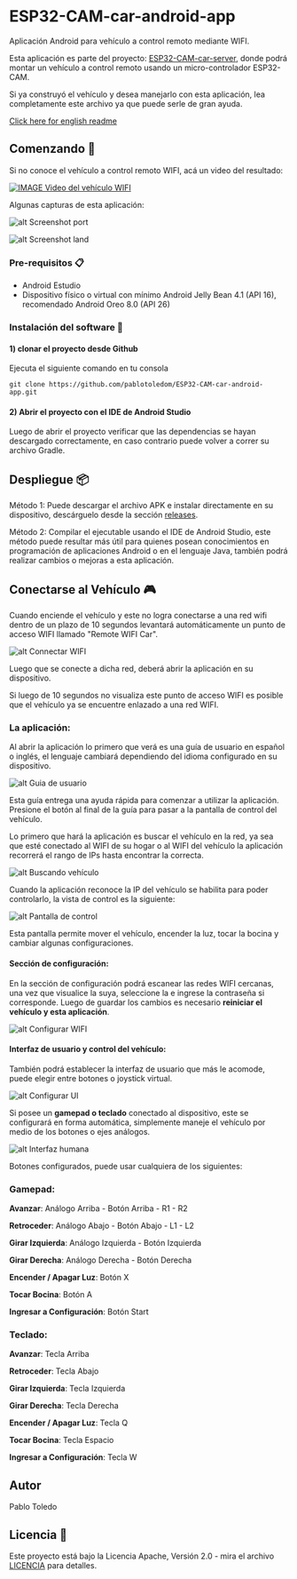 
# ESP32-CAM-car-android-app

Aplicación Android para vehículo a control remoto mediante WIFI.

Esta aplicación es parte del proyecto: [ESP32-CAM-car-server](https://github.com/pablotoledom/ESP32-CAM-car-server), donde podrá montar un vehículo a control remoto usando un micro-controlador ESP32-CAM.

Si ya construyó el vehículo y desea manejarlo con esta aplicación, lea completamente este archivo ya que puede serle de gran ayuda.

[Click here for english readme](https://github.com/pablotoledom/ESP32-CAM-car-android-app/blob/main/README.md)

## Comenzando 🚀

Si no conoce el vehículo a control remoto WIFI, acá un video del resultado:

[![IMAGE Video del vehículo WIFI](https://img.youtube.com/vi/02oBJucxMBU/0.jpg)](https://www.youtube.com/watch?v=02oBJucxMBU)

Algunas capturas de esta aplicación:

![alt Screenshot port](https://raw.githubusercontent.com/pablotoledom/ESP32-CAM-car-android-app/main/images/capture_port.png)

![alt Screenshot land](https://raw.githubusercontent.com/pablotoledom/ESP32-CAM-car-android-app/main/images/capture_land.png)

### Pre-requisitos 📋

- Android Estudio
- Dispositivo físico o virtual con mínimo Android Jelly Bean 4.1 (API 16), recomendado Android Oreo 8.0 (API 26)

### Instalación del software 🔧

#### 1) clonar el proyecto desde Github

Ejecuta el siguiente comando en tu consola

```console
git clone https://github.com/pablotoledom/ESP32-CAM-car-android-app.git
```

#### 2) Abrir el proyecto con el IDE de Android Studio

Luego de abrir el proyecto verificar que las dependencias se hayan descargado correctamente, en caso contrario puede volver a correr su archivo Gradle.


## Despliegue 📦

Método 1: Puede descargar el archivo APK e instalar directamente en su dispositivo, descárguelo desde la sección [releases](https://github.com/pablotoledom/ESP32-CAM-car-android-app/releases).

Método 2: Compilar el ejecutable usando el IDE de Android Studio, este método puede resultar más útil para quienes posean conocimientos en programación de aplicaciones Android o en el lenguaje Java, también podrá realizar cambios o mejoras a esta aplicación.


## Conectarse al Vehículo 🎮

Cuando enciende el vehículo y este no logra conectarse a una red wifi dentro de un plazo de 10 segundos levantará automáticamente un punto de acceso WIFI llamado "Remote WIFI Car".

![alt Connectar WIFI](https://raw.githubusercontent.com/pablotoledom/ESP32-CAM-car-android-app/main/images/capture_wifi.png)

Luego que se conecte a dicha red, deberá abrir la aplicación en su dispositivo.

Si luego de 10 segundos no visualiza este punto de acceso WIFI es posible que el vehículo ya se encuentre enlazado a una red WIFI.

### La aplicación:

Al abrir la aplicación lo primero que verá es una guía de usuario en español o inglés, el lenguaje cambiará dependiendo del idioma configurado en su dispositivo.


![alt Guia de usuario](https://raw.githubusercontent.com/pablotoledom/ESP32-CAM-car-android-app/main/images/screenshot_guide.png)

Esta guía entrega una ayuda rápida para comenzar a utilizar la aplicación. Presione el botón al final de la guía para pasar a la pantalla de control del vehículo.

Lo primero que hará la aplicación es buscar el vehículo en la red, ya sea que esté conectado al WIFI de su hogar o al WIFI del vehículo la aplicación recorrerá el rango de IPs hasta encontrar la correcta.

![alt Buscando vehículo](https://raw.githubusercontent.com/pablotoledom/ESP32-CAM-car-android-app/main/images/screenshot_search.png)

Cuando la aplicación reconoce la IP del vehículo se habilita para poder controlarlo, la vista de control es la siguiente:

![alt Pantalla de control](https://raw.githubusercontent.com/pablotoledom/ESP32-CAM-car-android-app/main/images/screenshot.png)

Esta pantalla permite mover el vehículo, encender la luz, tocar la bocina y cambiar algunas configuraciones.

#### Sección de configuración:

En la sección de configuración podrá escanear las redes WIFI cercanas, una vez que visualice la suya, seleccione la e ingrese la contraseña si corresponde. Luego de guardar los cambios es necesario **reiniciar el vehículo y esta aplicación**.

 ![alt Configurar WIFI](https://raw.githubusercontent.com/pablotoledom/ESP32-CAM-car-android-app/main/images/screenshot_wifi.png)

#### Interfaz de usuario y control del vehículo:

También podrá establecer la interfaz de usuario que más le acomode, puede elegir entre botones o joystick virtual.

![alt Configurar UI](https://raw.githubusercontent.com/pablotoledom/ESP32-CAM-car-android-app/main/images/screenshot_ui.png)

Si posee un **gamepad o teclado** conectado al dispositivo, este se configurará en forma automática, simplemente maneje el vehículo por medio de los botones o ejes análogos.

![alt Interfaz humana](https://raw.githubusercontent.com/pablotoledom/ESP32-CAM-car-android-app/main/images/human-controls.png)

Botones configurados, puede usar cualquiera de los siguientes:

### Gamepad:
**Avanzar**: Análogo Arriba - Botón Arriba - R1 - R2

**Retroceder**: Análogo Abajo - Botón Abajo - L1 - L2

**Girar Izquierda**: Análogo Izquierda - Botón Izquierda

**Girar Derecha**: Análogo Derecha - Botón Derecha

**Encender / Apagar Luz**: Botón X

**Tocar Bocina**: Botón A

**Ingresar a Configuración**: Botón Start

### Teclado:
**Avanzar**: Tecla Arriba

**Retroceder**: Tecla Abajo

**Girar Izquierda**: Tecla Izquierda

**Girar Derecha**: Tecla Derecha

**Encender / Apagar Luz**: Tecla Q

**Tocar Bocina**: Tecla Espacio

**Ingresar a Configuración**: Tecla W

## Autor

Pablo Toledo


## Licencia 📄

Este proyecto está bajo la Licencia Apache, Versión 2.0 - mira el archivo [LICENCIA](https://github.com/pablotoledom/ESP32-CAM-car-android-app/blob/main/LICENCIA) para detalles.